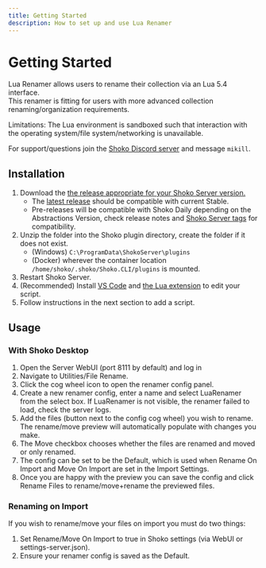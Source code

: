 ```yaml
---
title: Getting Started
description: How to set up and use Lua Renamer
---
```


# Getting Started

Lua Renamer allows users to rename their collection via an Lua 5.4 interface.  
This renamer is fitting for users with more advanced collection renaming/organization requirements.

Limitations: The Lua environment is sandboxed such that interaction with the operating system/file system/networking is unavailable.

For support/questions join the [Shoko Discord server](https://discord.gg/shokoanime) and message `mikill`.

## Installation

1. Download the [the release appropriate for your Shoko Server version.](https://github.com/Mik1ll/LuaRenamer/releases)
   - The [latest release](https://github.com/Mik1ll/LuaRenamer/releases/latest) should be compatible with current Stable.
   - Pre-releases will be compatible with Shoko Daily depending on the Abstractions Version, check release notes and [Shoko Server tags](https://github.com/ShokoAnime/ShokoServer/tags) for compatibility.
2. Unzip the folder into the Shoko plugin directory, create the folder if it does not exist.
   - (Windows) `C:\ProgramData\ShokoServer\plugins`
   - (Docker) wherever the container location `/home/shoko/.shoko/Shoko.CLI/plugins` is mounted.
3. Restart Shoko Server.
4. (Recommended) Install [VS Code](https://code.visualstudio.com/download) and [the Lua extension](https://marketplace.visualstudio.com/items?itemName=sumneko.lua) to edit your script.
5. Follow instructions in the next section to add a script.

## Usage

### With Shoko Desktop

1. Open the Server WebUI (port 8111 by default) and log in
2. Navigate to Utilities/File Rename.
3. Click the cog wheel icon to open the renamer config panel.
4. Create a new renamer config, enter a name and select LuaRenamer from the select box. If LuaRenamer is not visible, the renamer failed to load, check the server logs.
5. Add the files (button next to the config cog wheel) you wish to rename. The rename/move preview will automatically populate with changes you make.
6. The Move checkbox chooses whether the files are renamed and moved or only renamed.
7. The config can be set to be the Default, which is used when Rename On Import and Move On Import are set in the Import Settings.
8. Once you are happy with the preview you can save the config and click Rename Files to rename/move+rename the previewed files.

### Renaming on Import

If you wish to rename/move your files on import you must do two things:

1. Set Rename/Move On Import to true in Shoko settings (via WebUI or settings-server.json).
2. Ensure your renamer config is saved as the Default.
